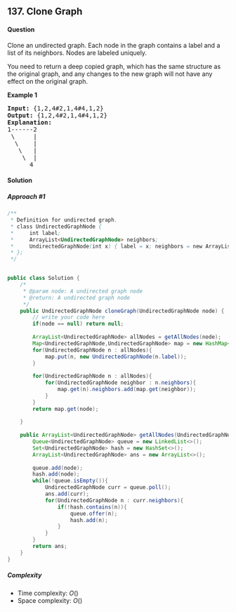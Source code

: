 ## 137. Clone Graph

#### Question
Clone an undirected graph. Each node in the graph contains a label and a list of its neighbors. Nodes are labeled uniquely.

You need to return a deep copied graph, which has the same structure as the original graph, and any changes to the new graph will not have any effect on the original graph.



**Example 1**
<pre>
<b>Input:</b> {1,2,4#2,1,4#4,1,2}
<b>Output:</b> {1,2,4#2,1,4#4,1,2}
<b>Explanation:</b>
1------2  
 \     |  
  \    |  
   \   |  
    \  |  
      4 
</pre>


#### Solution
##### Approach #1

```java
/**
 * Definition for undirected graph.
 * class UndirectedGraphNode {
 *     int label;
 *     ArrayList<UndirectedGraphNode> neighbors;
 *     UndirectedGraphNode(int x) { label = x; neighbors = new ArrayList<UndirectedGraphNode>(); }
 * };
 */


public class Solution {
    /*
     * @param node: A undirected graph node
     * @return: A undirected graph node
     */
    public UndirectedGraphNode cloneGraph(UndirectedGraphNode node) {
        // write your code here
        if(node == null) return null;
        
        ArrayList<UndirectedGraphNode> allNodes = getAllNodes(node);
        Map<UndirectedGraphNode,UndirectedGraphNode> map = new HashMap<>();
        for(UndirectedGraphNode n : allNodes){
            map.put(n, new UndirectedGraphNode(n.label));
        }
        
        for(UndirectedGraphNode n : allNodes){
            for(UndirectedGraphNode neighbor : n.neighbors){
                map.get(n).neighbors.add(map.get(neighbor));
            }
        }
        return map.get(node);
        
    }
    
    public ArrayList<UndirectedGraphNode> getAllNodes(UndirectedGraphNode node){
        Queue<UndirectedGraphNode> queue = new LinkedList<>();
        Set<UndirectedGraphNode> hash = new HashSet<>();
        ArrayList<UndirectedGraphNode> ans = new ArrayList<>();
        
        queue.add(node);
        hash.add(node);
        while(!queue.isEmpty()){
            UndirectedGraphNode curr = queue.poll();
            ans.add(curr);
            for(UndirectedGraphNode n : curr.neighbors){
                if(!hash.contains(n)){
                    queue.offer(n);
                    hash.add(n);
                }
            }
        }
        return ans;
    }
}
```
##### Complexity

* Time complexity: $O()$
* Space complexity: $O()$